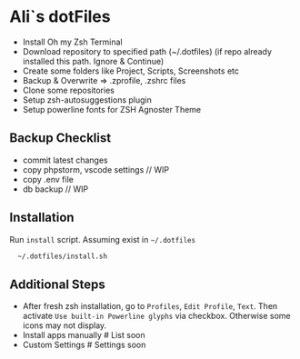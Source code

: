 # Ali`s dotFiles

- Install Oh my Zsh Terminal
- Download repository to specified path (~/.dotfiles) (if repo already installed this path. Ignore & Continue)
- Create some folders like Project, Scripts, Screenshots etc
- Backup & Overwrite => .zprofile, .zshrc files
- Clone some repositories
- Setup zsh-autosuggestions plugin
- Setup powerline fonts for ZSH Agnoster Theme

## Backup Checklist

- commit latest changes
- copy phpstorm, vscode settings // WIP
- copy .env file
- db backup // WIP

## Installation

Run `install` script. Assuming exist in `~/.dotfiles`
```bash
  ~/.dotfiles/install.sh
```

## Additional Steps
- After fresh zsh installation, go to `Profiles`, `Edit Profile`, `Text`. Then activate `Use built-in Powerline glyphs` via checkbox. Otherwise some icons may not display.
- Install apps manually # List soon
- Custom Settings # Settings soon